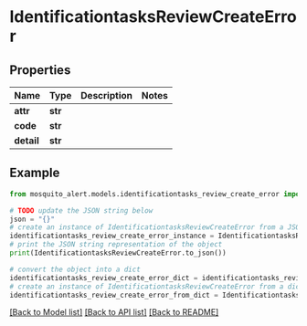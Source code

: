 # IdentificationtasksReviewCreateError


## Properties

Name | Type | Description | Notes
------------ | ------------- | ------------- | -------------
**attr** | **str** |  | 
**code** | **str** |  | 
**detail** | **str** |  | 

## Example

```python
from mosquito_alert.models.identificationtasks_review_create_error import IdentificationtasksReviewCreateError

# TODO update the JSON string below
json = "{}"
# create an instance of IdentificationtasksReviewCreateError from a JSON string
identificationtasks_review_create_error_instance = IdentificationtasksReviewCreateError.from_json(json)
# print the JSON string representation of the object
print(IdentificationtasksReviewCreateError.to_json())

# convert the object into a dict
identificationtasks_review_create_error_dict = identificationtasks_review_create_error_instance.to_dict()
# create an instance of IdentificationtasksReviewCreateError from a dict
identificationtasks_review_create_error_from_dict = IdentificationtasksReviewCreateError.from_dict(identificationtasks_review_create_error_dict)
```
[[Back to Model list]](../README.md#documentation-for-models) [[Back to API list]](../README.md#documentation-for-api-endpoints) [[Back to README]](../README.md)


